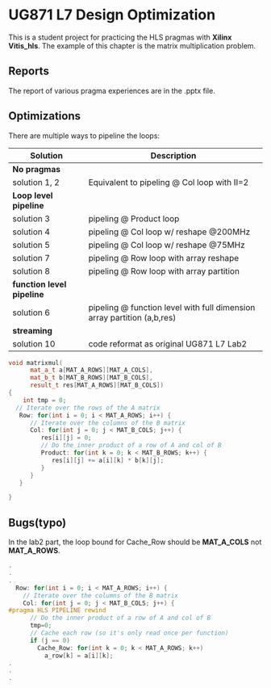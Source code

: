 # UG871 L7 Design Optimization

This is a student project for practicing the HLS pragmas with **Xilinx Vitis_hls**. The example of this chapter is the matrix multiplication problem.

## Reports
The report of various pragma experiences are in the .pptx file.

## Optimizations
There are multiple ways to pipeline the loops:

| Solution | Description |
| --- | --- |
| **No pragmas**  |  |
| solution 1, 2 | Equivalent to pipeling @ Col loop with II=2 |
|  **Loop level pipeline** |  |
| solution 3 | pipeling @ Product loop |
| solution 4 | pipeling @ Col loop w/ reshape @200MHz |
| solution 5 | pipeling @ Col loop w/ reshape @75MHz |
| solution 7 | pipeling @ Row loop with array reshape |
| solution 8 | pipeling @ Row loop with array partition |
|  **function level pipeline** |  |
| solution 6 | pipeling @ function level with full dimension array partition (a,b,res)|
|  **streaming** |  |
| solution 10 | code reformat as original UG871 L7 Lab2|

```c++
void matrixmul(
      mat_a_t a[MAT_A_ROWS][MAT_A_COLS],
      mat_b_t b[MAT_B_ROWS][MAT_B_COLS],
      result_t res[MAT_A_ROWS][MAT_B_COLS])
{
	int tmp = 0;
  // Iterate over the rows of the A matrix
   Row: for(int i = 0; i < MAT_A_ROWS; i++) {
      // Iterate over the columns of the B matrix
      Col: for(int j = 0; j < MAT_B_COLS; j++) {
         res[i][j] = 0;
         // Do the inner product of a row of A and col of B
         Product: for(int k = 0; k < MAT_B_ROWS; k++) {
            res[i][j] += a[i][k] * b[k][j];
         }
      }
   }

}
```

## Bugs(typo)

In the lab2 part, the loop bound for Cache_Row should be **MAT_A_COLS** not **MAT_A_ROWS**.
```c++
.
.
.
  Row: for(int i = 0; i < MAT_A_ROWS; i++) {
    // Iterate over the columns of the B matrix
    Col: for(int j = 0; j < MAT_B_COLS; j++) {
#pragma HLS PIPELINE rewind
      // Do the inner product of a row of A and col of B
      tmp=0;
      // Cache each row (so it's only read once per function)
      if (j == 0)
        Cache_Row: for(int k = 0; k < MAT_A_ROWS; k++)
          a_row[k] = a[i][k];
.
.
.
```